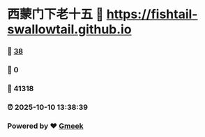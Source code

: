 # 西蒙门下老十五 :link: https://fishtail-swallowtail.github.io 
### :page_facing_up: [38](https://fishtail-swallowtail.github.io/tag.html) 
### :speech_balloon: 0 
### :hibiscus: 41318 
### :alarm_clock: 2025-10-10 13:38:39 
### Powered by :heart: [Gmeek](https://github.com/Meekdai/Gmeek)
